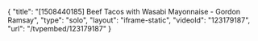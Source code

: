 {
    "title": "[1508440185] Beef Tacos with Wasabi Mayonnaise - Gordon Ramsay",
    "type": "solo",
    "layout": "iframe-static",
    "videoId": "123179187",
    "url": "\/tvpembed\/123179187"
}